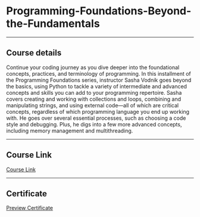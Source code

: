 # Programming-Foundations-Beyond-the-Fundamentals

---

## Course details
Continue your coding journey as you dive deeper into the foundational concepts, practices, and terminology of programming. In this installment of the Programming Foundations series, instructor Sasha Vodnik goes beyond the basics, using Python to tackle a variety of intermediate and advanced concepts and skills you can add to your programming repertoire. Sasha covers creating and working with collections and loops, combining and manipulating strings, and using external code—all of which are critical concepts, regardless of which programming language you end up working with. He goes over several essential processes, such as choosing a code style and debugging. Plus, he digs into a few more advanced concepts, including memory management and multithreading.

---

## Course Link
[Course Link](https://www.linkedin.com/learning/programming-foundations-beyond-the-fundamentals/?resume=false)

---

## Certificate
[Preview Certificate](https://bit.ly/3EiHsUz)
